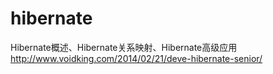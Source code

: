# hibernate
Hibernate概述、Hibernate关系映射、Hibernate高级应用  
http://www.voidking.com/2014/02/21/deve-hibernate-senior/

